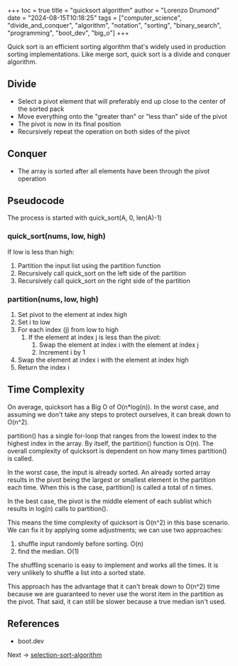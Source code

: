 +++
toc = true
title = "quicksort algorithm"
author = "Lorenzo Drumond"
date = "2024-08-15T10:18:25"
tags = ["computer_science",  "divide_and_conquer",  "algorithm",  "notation",  "sorting",  "binary_search",  "programming",  "boot_dev",  "big_o"]
+++



Quick sort is an efficient sorting algorithm that's widely used in production sorting implementations. Like merge sort, quick sort is a divide and conquer algorithm.

## Divide

- Select a pivot element that will preferably end up close to the center of the sorted pack
- Move everything onto the "greater than" or "less than" side of the pivot
- The pivot is now in its final position
- Recursively repeat the operation on both sides of the pivot

## Conquer

- The array is sorted after all elements have been through the pivot operation


## Pseudocode

The process is started with quick_sort(A, 0, len(A)-1)

### quick_sort(nums, low, high)

If low is less than high:

1. Partition the input list using the partition function
2. Recursively call quick_sort on the left side of the partition
3. Recursively call quick_sort on the right side of the partition

### partition(nums, low, high)

1. Set pivot to the element at index high
2. Set i to low
3. For each index (j) from low to high
      1. If the element at index j is less than the pivot:
          1. Swap the element at index i with the element at index j
          2. Increment i by 1
4. Swap the element at index i with the element at index high
5. Return the index i

## Time Complexity

On average, quicksort has a Big O of O(n*log(n)). In the worst case, and assuming we don't take any steps to protect ourselves, it can break down to O(n^2).

partition() has a single for-loop that ranges from the lowest index to the highest index in the array. By itself, the partition() function is O(n). The overall complexity of quicksort is dependent on how many times partition() is called.

In the worst case, the input is already sorted. An already sorted array results in the pivot being the largest or smallest element in the partition each time. When this is the case, partition() is called a total of n times.

In the best case, the pivot is the middle element of each sublist which results in log(n) calls to partition().

This means the time complexity of quicksort is O(n^2) in this base scenario. We can fix it by applying some adjustments; we can use two approaches:

1. shuffle input randomly before sorting. O(n)
2. find the median. O(1)

The shuffling scenario is easy to implement and works all the times. It is very unlikely to shuffle a list into a sorted state.


This approach has the advantage that it can't break down to O(n^2) time because we are guaranteed to never use the worst item in the partition as the pivot. That said, it can still be slower because a true median isn't used.

## References

- boot.dev

Next -> [selection-sort-algorithm](/wiki/selection-sort-algorithm/)
